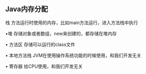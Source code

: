 ## Java内存分配
栈 方法运行时使用的内存，比如main方法运行，进入方法栈中执行

•堆 存储对象或者数组，new来创建的，都存储在堆内存

• 方法区 存储可以运行的class文件

• 本地方法栈 JVM在使用操作系统功能的时候使用，和我们开发无关

• 寄存器 给CPU使用，和我们开发无关